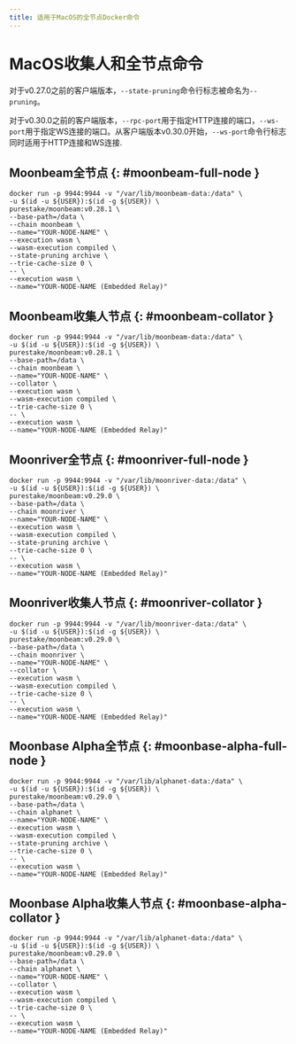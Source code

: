 ```yaml
---
title: 适用于MacOS的全节点Docker命令
---
```


# MacOS收集人和全节点命令

对于v0.27.0之前的客户端版本，`--state-pruning`命令行标志被命名为`--pruning`。

对于v0.30.0之前的客户端版本，`--rpc-port`用于指定HTTP连接的端口，`--ws-port`用于指定WS连接的端口。从客户端版本v0.30.0开始，`--ws-port`命令行标志同时适用于HTTP连接和WS连接.

## Moonbeam全节点 {: #moonbeam-full-node } 

```
docker run -p 9944:9944 -v "/var/lib/moonbeam-data:/data" \
-u $(id -u ${USER}):$(id -g ${USER}) \
purestake/moonbeam:v0.28.1 \
--base-path=/data \
--chain moonbeam \
--name="YOUR-NODE-NAME" \
--execution wasm \
--wasm-execution compiled \
--state-pruning archive \
--trie-cache-size 0 \
-- \
--execution wasm \
--name="YOUR-NODE-NAME (Embedded Relay)"
```

## Moonbeam收集人节点 {: #moonbeam-collator } 

```
docker run -p 9944:9944 -v "/var/lib/moonbeam-data:/data" \
-u $(id -u ${USER}):$(id -g ${USER}) \
purestake/moonbeam:v0.28.1 \
--base-path=/data \
--chain moonbeam \
--name="YOUR-NODE-NAME" \
--collator \
--execution wasm \
--wasm-execution compiled \
--trie-cache-size 0 \
-- \
--execution wasm \
--name="YOUR-NODE-NAME (Embedded Relay)"
```

## Moonriver全节点 {: #moonriver-full-node } 

```
docker run -p 9944:9944 -v "/var/lib/moonriver-data:/data" \
-u $(id -u ${USER}):$(id -g ${USER}) \
purestake/moonbeam:v0.29.0 \
--base-path=/data \
--chain moonriver \
--name="YOUR-NODE-NAME" \
--execution wasm \
--wasm-execution compiled \
--state-pruning archive \
--trie-cache-size 0 \
-- \
--execution wasm \
--name="YOUR-NODE-NAME (Embedded Relay)"
```

## Moonriver收集人节点 {: #moonriver-collator } 

```
docker run -p 9944:9944 -v "/var/lib/moonriver-data:/data" \
-u $(id -u ${USER}):$(id -g ${USER}) \
purestake/moonbeam:v0.29.0 \
--base-path=/data \
--chain moonriver \
--name="YOUR-NODE-NAME" \
--collator \
--execution wasm \
--wasm-execution compiled \
--trie-cache-size 0 \
-- \
--execution wasm \
--name="YOUR-NODE-NAME (Embedded Relay)"
```

## Moonbase Alpha全节点 {: #moonbase-alpha-full-node } 

```
docker run -p 9944:9944 -v "/var/lib/alphanet-data:/data" \
-u $(id -u ${USER}):$(id -g ${USER}) \
purestake/moonbeam:v0.29.0 \
--base-path=/data \
--chain alphanet \
--name="YOUR-NODE-NAME" \
--execution wasm \
--wasm-execution compiled \
--state-pruning archive \
--trie-cache-size 0 \
-- \
--execution wasm \
--name="YOUR-NODE-NAME (Embedded Relay)"
```

## Moonbase Alpha收集人节点 {: #moonbase-alpha-collator } 

```
docker run -p 9944:9944 -v "/var/lib/alphanet-data:/data" \
-u $(id -u ${USER}):$(id -g ${USER}) \
purestake/moonbeam:v0.29.0 \
--base-path=/data \
--chain alphanet \
--name="YOUR-NODE-NAME" \
--collator \
--execution wasm \
--wasm-execution compiled \
--trie-cache-size 0 \
-- \
--execution wasm \
--name="YOUR-NODE-NAME (Embedded Relay)"
```
